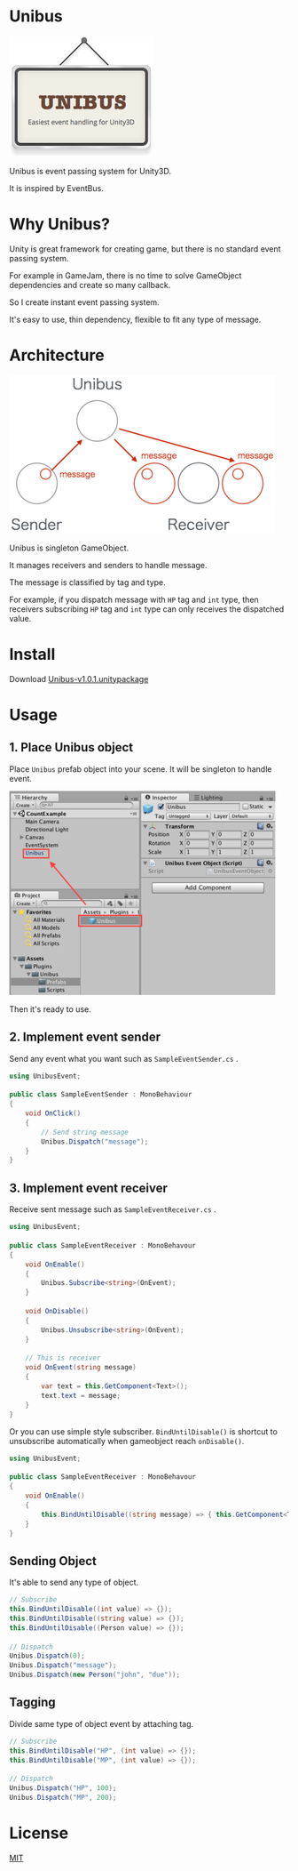 # Unibus

![Unibus](./art/unibus.png)

Unibus is event passing system for Unity3D.

It is inspired by EventBus.

# Why Unibus?

Unity is great framework for creating game, but there is no standard event passing system.

For example in GameJam, there is no time to solve GameObject dependencies and create so many callback.

So I create instant event passing system.

It's easy to use, thin dependency, flexible to fit any type of message.

# Architecture

![Unibus](./art/unibus_message_passing.png)

Unibus is singleton GameObject.

It manages receivers and senders to handle message. 

The message is classified by tag and type.

For example, if you dispatch message with `HP` tag and `int` type, then receivers subscribing `HP` tag and `int` type can only receives the dispatched value.

# Install

Download [Unibus-v1.0.1.unitypackage](https://github.com/mattak/Unibus/releases/download/1.0.1/Unibus-v1.0.1.unitypackage)

# Usage

## 1. Place Unibus object

Place `Unibus` prefab object into your scene.
It will be singleton to handle event.

![Place Unibus prefab](./art/place_unibus_prefab.png)

Then it's ready to use.

## 2. Implement event sender

Send any event what you want such as `SampleEventSender.cs` .

```csharp
using UnibusEvent;

public class SampleEventSender : MonoBehaviour
{
    void OnClick()
    {
        // Send string message
        Unibus.Dispatch("message");
    }
}
```

## 3. Implement event receiver

Receive sent message such as `SampleEventReceiver.cs` .

```csharp
using UnibusEvent;

public class SampleEventReceiver : MonoBehavour
{
    void OnEnable()
    {
        Unibus.Subscribe<string>(OnEvent);
    }

    void OnDisable()
    {
        Unibus.Unsubscribe<string>(OnEvent);
    }

    // This is receiver
    void OnEvent(string message)
    {
        var text = this.GetComponent<Text>();
        text.text = message;
    }
}
```

Or you can use simple style subscriber.
`BindUntilDisable()` is shortcut to unsubscribe automatically when gameobject reach `onDisable()`.

```csharp
using UnibusEvent;

public class SampleEventReceiver : MonoBehavour
{
    void OnEnable()
    {
        this.BindUntilDisable((string message) => { this.GetComponent<Text>().text = message; });
    }
}
```

## Sending Object

It's able to send any type of object.

```csharp
// Subscribe
this.BindUntilDisable((int value) => {});
this.BindUntilDisable((string value) => {});
this.BindUntilDisable((Person value) => {});

// Dispatch
Unibus.Dispatch(0);
Unibus.Dispatch("message");
Unibus.Dispatch(new Person("john", "due"));
```

## Tagging

Divide same type of object event by attaching tag.

```csharp
// Subscribe
this.BindUntilDisable("HP", (int value) => {});
this.BindUntilDisable("MP", (int value) => {});

// Dispatch
Unibus.Dispatch("HP", 100);
Unibus.Dispatch("MP", 200);
```

# License

[MIT](./LICENSE.md)
